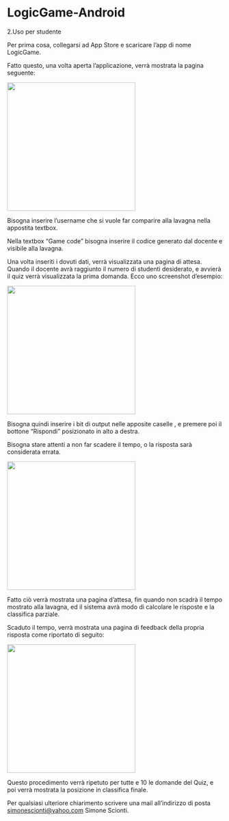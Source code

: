 # LogicGame-Android


2.Uso per studente

Per prima cosa, collegarsi ad App Store e scaricare l’app di nome LogicGame.

Fatto questo, una volta aperta l’applicazione, verrà mostrata la pagina seguente:


<img src="https://github.com/Simoncello98/LogicGame-iOS/assets/44984797/98fe18a5-e85d-4e72-abd4-1310bfaa909c"  width="300">





Bisogna inserire l’username che si vuole far comparire alla lavagna nella appostita textbox.

Nella textbox “Game code” bisogna inserire il codice generato dal docente e visibile alla lavagna.










Una volta inseriti i dovuti dati, verrà visualizzata una pagina di attesa. 
Quando il docente avrà raggiunto il numero di studenti desiderato, e avvierà il quiz verrà visualizzata la prima domanda. Ecco uno screenshot d’esempio:

<img src="https://github.com/Simoncello98/LogicGame-iOS/assets/44984797/38a0f8dc-e479-4a9c-b624-53abc68f91f6"  width="300">



 
Bisogna quindi inserire i bit di output nelle apposite caselle , e premere poi il bottone “Rispondi” posizionato in alto a destra.

Bisogna stare attenti a non far scadere il tempo, o la risposta sarà considerata errata.

<img src="https://github.com/Simoncello98/LogicGame-iOS/assets/44984797/55f40ff6-5404-4939-8d61-5f524e8909a8"  width="300">




Fatto ciò verrà mostrata una pagina d’attesa, fin quando non scadrà il tempo mostrato alla lavagna, ed il sistema avrà modo di calcolare le risposte e la classifica parziale. 

Scaduto il tempo, verrà mostrata una pagina di feedback della propria risposta
come riportato di seguito:


<img src="https://github.com/Simoncello98/LogicGame-iOS/assets/44984797/14749522-750e-49ae-8441-f237b64421c3"  width="300">






Questo procedimento verrà ripetuto per tutte e 10 le domande del Quiz, e poi verrà mostrata la posizione in classifica finale.



Per qualsiasi ulteriore chiarimento scrivere una mail all’indirizzo di posta 
simonescionti@yahoo.com
Simone Scionti.
